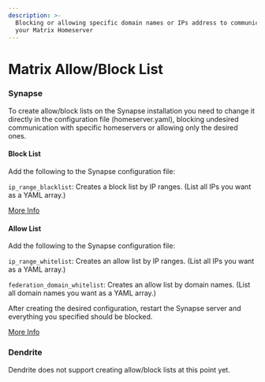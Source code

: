 ```yaml
---
description: >-
  Blocking or allowing specific domain names or IPs address to communicate with
  your Matrix Homeserver
---
```


# Matrix Allow/Block List

### Synapse

To create allow/block lists on the Synapse installation you need to change it directly in the configuration file (homeserver.yaml), blocking undesired communication with specific homeservers or allowing only the desired ones.

#### Block List

Add the following to the Synapse configuration file:

`ip_range_blacklist`: Creates a block list by IP ranges. (List all IPs you want as a YAML array.)

[More Info](https://matrix-org.github.io/synapse/latest/upgrade.html#blacklisting-ip-ranges)

#### Allow List

Add the following to the Synapse configuration file:

`ip_range_whitelist`: Creates an allow list by IP ranges. (List all IPs you want as a YAML array.)

`federation_domain_whitelist`: Creates an allow list by domain names. (List all domain names you want as a YAML array.)

After creating the desired configuration, restart the Synapse server and everything you specified should be blocked.

[More Info](https://matrix-org.github.io/synapse/latest/usage/configuration/config\_documentation.html#federation\_domain\_whitelist)

### Dendrite

Dendrite does not support creating allow/block lists at this point yet.
